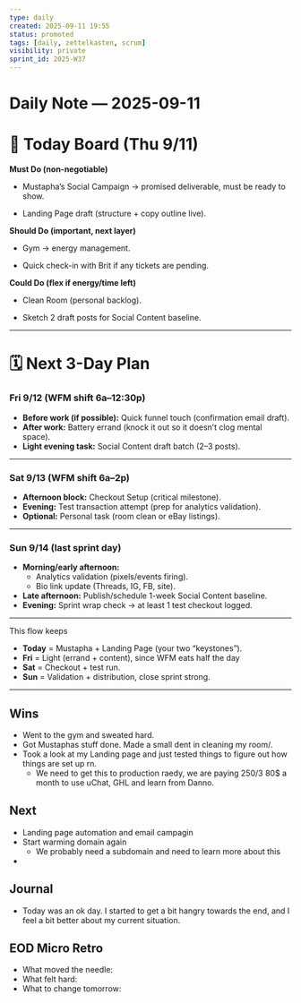 ```yaml
---
type: daily
created: 2025-09-11 19:55
status: promoted
tags: [daily, zettelkasten, scrum]
visibility: private
sprint_id: 2025-W37
---
```



# Daily Note — 2025-09-11

# 📌 Today Board (Thu 9/11)

**Must Do (non-negotiable)**

- Mustapha’s Social Campaign → promised deliverable, must be ready to show.
    
- Landing Page draft (structure + copy outline live).
    

**Should Do (important, next layer)**

- Gym → energy management.
    
- Quick check-in with Brit if any tickets are pending.
    

**Could Do (flex if energy/time left)**

- Clean Room (personal backlog).
    
- Sketch 2 draft posts for Social Content baseline.
    

---

# 🗓 Next 3-Day Plan

### **Fri 9/12 (WFM shift 6a–12:30p)**

- **Before work (if possible):** Quick funnel touch (confirmation email draft).
- **After work:** Battery errand (knock it out so it doesn’t clog mental space).
- **Light evening task:** Social Content draft batch (2–3 posts).
    

---

### **Sat 9/13 (WFM shift 6a–2p)**

- **Afternoon block:** Checkout Setup (critical milestone).
- **Evening:** Test transaction attempt (prep for analytics validation).
- **Optional:** Personal task (room clean or eBay listings).
    

---

### **Sun 9/14 (last sprint day)**

- **Morning/early afternoon:**
    - Analytics validation (pixels/events firing).
    - Bio link update (Threads, IG, FB, site).
- **Late afternoon:** Publish/schedule 1-week Social Content baseline.
- **Evening:** Sprint wrap check → at least 1 test checkout logged.
---

This flow keeps
- **Today** = Mustapha + Landing Page (your two “keystones”).
- **Fri** = Light (errand + content), since WFM eats half the day
- **Sat** = Checkout + test run.
- **Sun** = Validation + distribution, close sprint strong.   

---
## Wins
- Went to the gym and sweated hard. 
- Got Mustaphas stuff done. Made a small dent in cleaning my room/.
- Took a look at my Landing page and just tested things to figure out how things are set up rn. 
	- We need to get this to production raedy, we are paying 250/3 80$ a month to use uChat, GHL and learn from Danno. 
	
## Next
- Landing page automation and email campagin
- Start warming domain again
	- We probably need a subdomain and need to learn more about this
- 
## Journal
- Today was an ok day. I started to get a bit hangry towards the end, and I feel a bit better about my current situation. 

## EOD Micro Retro
- What moved the needle:
- What felt hard:
- What to change tomorrow:
